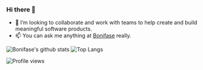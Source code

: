 ### Hi there 👋
- 👯 I’m looking to collaborate and work with teams to help create and build meaningful software products.
- 📫 You can ask me anything at [Bonifase](https://curiouscat.qa/boni_orwa/) really.

![Bonifase's github stats](https://github-readme-stats.vercel.app/api?username=bonifase&count_private=true&theme=algolia&show_icons=true&hide_title=false&hide_border=true&line_height=28&text_color=fff&icon_color=fff)
![Top Langs](https://github-readme-stats.vercel.app/api/top-langs/?username=bonifase&langs_count=10&layout=compact&theme=algolia&hide_title=false&hide_border=true&line_height=18&text_color=fff&icon_color=fff)


![Profile views](https://gpvc.arturio.dev/bonifase)
